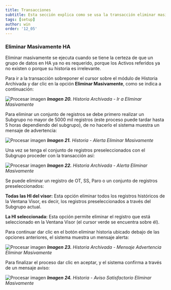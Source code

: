 ```yaml
---
title: Transacciones
subtitle: Esta sección explica como se usa la transacción eliminar masivamente historia de mantenimiento archivada
tags: [setup]
author: win
order: '12_05'
---
```


### Eliminar Masivamente HA


Eliminar masivamente se ejecuta cuando se tiene la certeza de que un grupo de datos en HA ya no es requerido, porque los Activos referidos ya no existen o porque su historia es irrelevante.


Para ir a la transacción sobreponer el cursor sobre el módulo de  <a class="btn blue">Historia Archivada</a> y dar clic en la opción **Eliminar Masivamente**, como se indica a continuación:

![Procesar imagen](../../assets/images/cap13/chp13_img19.png)
_**Imagen 20.** Historia Archivada - Ir a Eliminar Masivamente_

Para eliminar un conjunto de registros se debe primero realizar un Subgrupo no mayor de 5000 mil registros (este proceso puede tardar hasta 5 horas dependiendo del subgrupo), de no hacerlo el sistema muestra un mensaje de advertencia:

![Procesar imagen](../../assets/images/cap13/chp13_img20.png)
_**Imagen 21.** Historia - Alerta Eliminar Masivamente_

Una vez se tenga el conjunto de registros preseleccionados con el Subgrupo proceder con la transacción así:

![Procesar imagen](../../assets/images/cap13/chp13_img21.png)
_**Imagen 22.** Historia Archivada - Alerta Eliminar Masivamente_

Se puede eliminar un registro de OT, SS, Paro o un conjunto de registros preseleccionados: 

**Todas las HI del visor:** Esta opción eliminar todos los registros históricos de la Ventana Visor, es decir, los registros preseleccionados a través del Subgrupo actual.

**La HI seleccionada:** Esta opción permite eliminar el registro que está seleccionado en la Ventana Visor (el cursor verde se encuentra sobre él).

Para continuar dar clic en el botón <a class="btn blue">eliminar historia</a> ubicado debajo de las opciones anteriores, el sistema muestra un mensaje alerta:

![Procesar imagen](../../assets/images/cap13/chp13_img22.png)
_**Imagen 23.** Historia Archivada - Mensaje Advertencia Eliminar Masivamente_

Para finalizar el proceso dar clic en <a class="btn blue">aceptar</a>, y el sistema confirma  a través de un mensaje aviso: 

![Procesar imagen](../../assets/images/cap13/chp13_img23.png)
_**Imagen 24.** Historia - Aviso Satisfactorio Eliminar Masivamente_